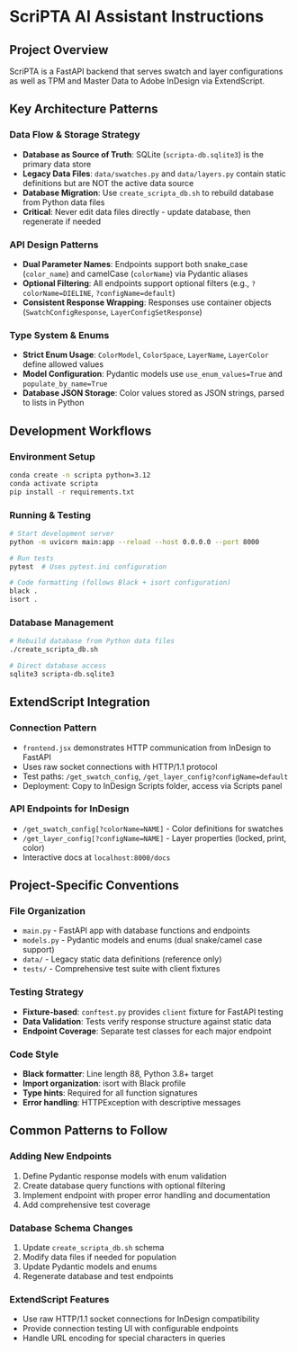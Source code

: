 # ScriPTA AI Assistant Instructions

## Project Overview
ScriPTA is a FastAPI backend that serves swatch and layer configurations as well as TPM and Master Data to Adobe InDesign via ExtendScript.

## Key Architecture Patterns

### Data Flow & Storage Strategy
- **Database as Source of Truth**: SQLite (`scripta-db.sqlite3`) is the primary data store
- **Legacy Data Files**: `data/swatches.py` and `data/layers.py` contain static definitions but are NOT the active data source
- **Database Migration**: Use `create_scripta_db.sh` to rebuild database from Python data files
- **Critical**: Never edit data files directly - update database, then regenerate if needed

### API Design Patterns
- **Dual Parameter Names**: Endpoints support both snake_case (`color_name`) and camelCase (`colorName`) via Pydantic aliases
- **Optional Filtering**: All endpoints support optional filters (e.g., `?colorName=DIELINE`, `?configName=default`)
- **Consistent Response Wrapping**: Responses use container objects (`SwatchConfigResponse`, `LayerConfigSetResponse`)

### Type System & Enums
- **Strict Enum Usage**: `ColorModel`, `ColorSpace`, `LayerName`, `LayerColor` define allowed values
- **Model Configuration**: Pydantic models use `use_enum_values=True` and `populate_by_name=True`
- **Database JSON Storage**: Color values stored as JSON strings, parsed to lists in Python

## Development Workflows

### Environment Setup
```bash
conda create -n scripta python=3.12
conda activate scripta
pip install -r requirements.txt
```

### Running & Testing
```bash
# Start development server
python -m uvicorn main:app --reload --host 0.0.0.0 --port 8000

# Run tests
pytest  # Uses pytest.ini configuration

# Code formatting (follows Black + isort configuration)
black .
isort .
```

### Database Management
```bash
# Rebuild database from Python data files
./create_scripta_db.sh

# Direct database access
sqlite3 scripta-db.sqlite3
```

## ExtendScript Integration

### Connection Pattern
- `frontend.jsx` demonstrates HTTP communication from InDesign to FastAPI
- Uses raw socket connections with HTTP/1.1 protocol
- Test paths: `/get_swatch_config`, `/get_layer_config?configName=default`
- Deployment: Copy to InDesign Scripts folder, access via Scripts panel

### API Endpoints for InDesign
- `/get_swatch_config[?colorName=NAME]` - Color definitions for swatches
- `/get_layer_config[?configName=NAME]` - Layer properties (locked, print, color)
- Interactive docs at `localhost:8000/docs`

## Project-Specific Conventions

### File Organization
- `main.py` - FastAPI app with database functions and endpoints
- `models.py` - Pydantic models and enums (dual snake/camel case support)
- `data/` - Legacy static data definitions (reference only)
- `tests/` - Comprehensive test suite with client fixtures

### Testing Strategy
- **Fixture-based**: `conftest.py` provides `client` fixture for FastAPI testing
- **Data Validation**: Tests verify response structure against static data
- **Endpoint Coverage**: Separate test classes for each major endpoint

### Code Style
- **Black formatter**: Line length 88, Python 3.8+ target
- **Import organization**: isort with Black profile
- **Type hints**: Required for all function signatures
- **Error handling**: HTTPException with descriptive messages

## Common Patterns to Follow

### Adding New Endpoints
1. Define Pydantic response models with enum validation
2. Create database query functions with optional filtering
3. Implement endpoint with proper error handling and documentation
4. Add comprehensive test coverage

### Database Schema Changes
1. Update `create_scripta_db.sh` schema
2. Modify data files if needed for population
3. Update Pydantic models and enums
4. Regenerate database and test endpoints

### ExtendScript Features
- Use raw HTTP/1.1 socket connections for InDesign compatibility
- Provide connection testing UI with configurable endpoints
- Handle URL encoding for special characters in queries